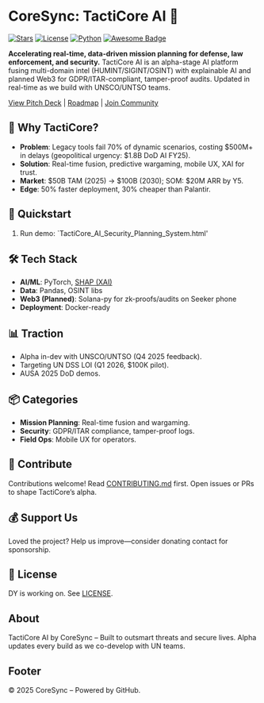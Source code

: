 # CoreSync: TactiCore AI 🚀

[![Stars](https://img.shields.io/github/stars/dycoresync-afk/coresync-tacticore-ai)](https://github.com/yourusername/coresync-tacticore-ai/stargazers)
[![License](https://img.shields.io/github/license/dycoresync-afk/coresync-tacticore-ai)](LICENSE)
[![Python](https://img.shields.io/badge/Python-3.10%2B-blue)](https://www.python.org/)
[![Awesome Badge](https://img.shields.io/badge/Awesome-DefSec%20AI-brightgreen)](https://github.com/dycoresync-afk/coresync-tacticore-ai)

**Accelerating real-time, data-driven mission planning for defense, law enforcement, and security.** TactiCore AI is an alpha-stage AI platform fusing multi-domain intel (HUMINT/SIGINT/OSINT) with explainable AI and planned Web3 for GDPR/ITAR-compliant, tamper-proof audits. Updated in real-time as we build with UNSCO/UNTSO teams.

[View Pitch Deck](docs/pitch-deck/CoreSync_AI-Powered_Mission_Planning.pdf) | [Roadmap](docs/roadmap.md) | [Join Community](mailto:dy.coresync@gmail.com)

## 🌟 Why TactiCore?
- **Problem**: Legacy tools fail 70% of dynamic scenarios, costing $500M+ in delays (geopolitical urgency: $1.8B DoD AI FY25).
- **Solution**: Real-time fusion, predictive wargaming, mobile UX, XAI for trust.
- **Market**: $50B TAM (2025) → $100B (2030); SOM: $20M ARR by Y5.
- **Edge**: 50% faster deployment, 30% cheaper than Palantir.

## 🚀 Quickstart
1. Run demo: `TactiCore_AI_Security_Planning_System.html'

## 🛠 Tech Stack
- **AI/ML**: PyTorch, [SHAP (XAI)](xai_module.md)
- **Data**: Pandas, OSINT libs
- **Web3 (Planned)**: Solana-py for zk-proofs/audits on Seeker phone
- **Deployment**: Docker-ready

## 📊 Traction
- Alpha in-dev with UNSCO/UNTSO (Q4 2025 feedback).
- Targeting UN DSS LOI (Q1 2026, $100K pilot).
- AUSA 2025 DoD demos.

## 📦 Categories
- **Mission Planning**: Real-time fusion and wargaming.
- **Security**: GDPR/ITAR compliance, tamper-proof logs.
- **Field Ops**: Mobile UX for operators.

## 🤝 Contribute
Contributions welcome! Read [CONTRIBUTING.md](contributing.md) first. Open issues or PRs to shape TactiCore’s alpha.

## 💰 Support Us
Loved the project? Help us improve—consider donating contact for sponsorship.

## 📄 License
DY is working on. See [LICENSE](LICENSE).

## About
TactiCore AI by CoreSync – Built to outsmart threats and secure lives. Alpha updates every build as we co-develop with UN teams.

## Footer
© 2025 CoreSync – Powered by GitHub.

